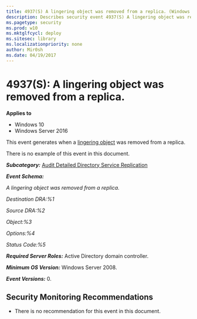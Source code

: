 ```yaml
---
title: 4937(S) A lingering object was removed from a replica. (Windows 10)
description: Describes security event 4937(S) A lingering object was removed from a replica.
ms.pagetype: security
ms.prod: w10
ms.mktglfcycl: deploy
ms.sitesec: library
ms.localizationpriority: none
author: Mir0sh
ms.date: 04/19/2017
---
```


# 4937(S): A lingering object was removed from a replica.

**Applies to**
-   Windows 10
-   Windows Server 2016


This event generates when a [lingering object](https://support.microsoft.com/en-us/kb/910205) was removed from a replica.

There is no example of this event in this document.

***Subcategory:***&nbsp;[Audit Detailed Directory Service Replication](audit-detailed-directory-service-replication.md)

***Event Schema:***

*A lingering object was removed from a replica.*

*Destination DRA:%1*

*Source DRA:%2*

*Object:%3*

*Options:%4*

*Status Code:%5*

***Required Server Roles:*** Active Directory domain controller.

***Minimum OS Version:*** Windows Server 2008.

***Event Versions:*** 0.

## Security Monitoring Recommendations

-   There is no recommendation for this event in this document.

